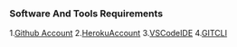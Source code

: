 ### Software And Tools Requirements

1.[Github Account](https://github.com)
2.[HerokuAccount](https://heroku.com/)
3.[VSCodeIDE](https://code.visualstudio.com/)
4.[GITCLI](https://git-scm.com/book/en/v2/Getting-Started-The-Command-Line)